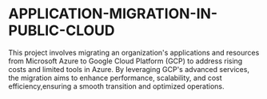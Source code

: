 # APPLICATION-MIGRATION-IN-PUBLIC-CLOUD
This project involves migrating an organization's applications and resources from Microsoft Azure to Google Cloud Platform (GCP) to address rising costs and limited tools in Azure. By leveraging GCP's advanced services, the migration aims to enhance performance, scalability, and cost efficiency,ensuring a smooth transition and optimized operations.
